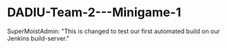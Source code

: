 # DADIU-Team-2---Minigame-1
SuperMoistAdmin: "This is changed to test our first automated build on our Jenkins build-server."
